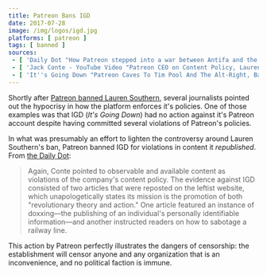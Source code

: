 ```yaml
---
title: Patreon Bans IGD
date: 2017-07-28
image: /img/logos/igd.jpg
platforms: [ patreon ]
tags: [ banned ]
sources:
 - [ 'Daily Dot "How Patreon stepped into a war between Antifa and the alt-right" by David Gilmour (7 Aug 2017)', 'https://www.dailydot.com/debug/patreon-antifa-altright-igd-lauren-southern/' ]
 - [ 'Jack Conte - YouTube Video "Patreon CEO on Content Policy, Lauren Southern, and IGD" (28 July 2017)', 'https://www.youtube.com/watch?v=YmcK6GvgVPs' ]
 - [ 'It''s Going Down "Patreon Caves To Tim Pool And The Alt-Right, Bans IGD" (31 July 2017)', 'https://itsgoingdown.org/patreon-caves-to-tim-pool-alt-right-bans-igd/' ]
---
```


Shortly after [Patreon banned Lauren Southern](/events/patreon-bans-lauren-southern/), several journalists pointed out the hypocrisy in how the platform enforces it's policies.
One of those examples was that IGD (_It's Going Down_) had no action against it's Patreon account despite having committed several violations of Patreon's policies.

In what was presumably an effort to lighten the controversy around Lauren Southern's ban, Patreon banned IGD for violations in content it _republished_.
From [the Daily Dot](https://www.dailydot.com/debug/patreon-antifa-altright-igd-lauren-southern/):
> Again, Conte pointed to observable and available content as violations of the company's content policy.
> The evidence against IGD consisted of two articles that were reposted on the leftist website, which unapologetically states its mission is the promotion of both "revolutionary theory and action."
> One article featured an instance of doxxing—the publishing of an individual's personally identifiable information—and another instructed readers on how to sabotage a railway line.

This action by Patreon perfectly illustrates the dangers of censorship: the establishment will censor anyone and any organization that is an inconvenience, and no political faction is immune.
